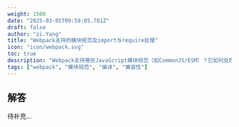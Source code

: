 ```yaml
---
weight: 1500
date: "2025-03-05T09:59:05.781Z"
draft: false
author: "zi.Yang"
title: "Webpack支持的模块规范及import与require处理"
icon: "icon/webpack.svg"
toc: true
description: "Webpack支持哪些JavaScript模块规范（如CommonJS/ESM）？它如何处理`import`和`require`的语法差异？是否会将它们转换为统一的格式？"
tags: ["webpack", "模块规范", "编译", "兼容性"]
---
```


## 解答

待补充...
